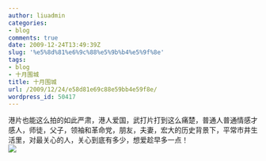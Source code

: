 ```yaml
---
author: liuadmin
categories:
- blog
comments: true
date: 2009-12-24T13:49:39Z
slug: '%e5%8d%81%e6%9c%88%e5%9b%b4%e5%9f%8e'
tags:
- blog
- 十月围城
title: 十月围城
url: /2009/12/24/e58d81e69c88e59bb4e59f8e/
wordpress_id: 50417
---
```


港片也能这么拍的如此严肃，港人爱国，武打片打到这么痛楚，普通人普通情感才感人，师徒，父子，领袖和革命党，朋友，夫妻，宏大的历史背景下，平常市井生活里，对最关心的人，关心到底有多少，想爱趁早多一点！<br />![](http://ent.tom.com/uimg/2009/5/14/wangxuedan/1242262311130_73899.jpg)
